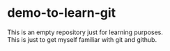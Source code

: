 # demo-to-learn-git
This is an empty repository just for learning purposes.
<br>
This is just to get myself familiar with git and github.
